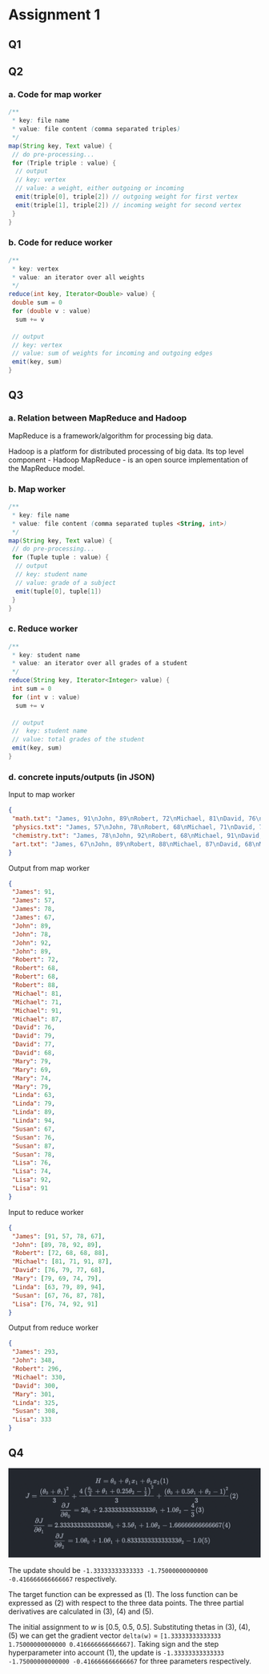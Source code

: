 # Assignment 1

## Q1

## Q2

### a. Code for map worker

```java
/**
 * key: file name
 * value: file content (comma separated triples)
 */
map(String key, Text value) {
 // do pre-processing...
 for (Triple triple : value) {
  // output
  // key: vertex
  // value: a weight, either outgoing or incoming
  emit(triple[0], triple[2]) // outgoing weight for first vertex
  emit(triple[1], triple[2]) // incoming weight for second vertex
 }
}
```

### b. Code for reduce worker

```java
/**
 * key: vertex
 * value: an iterator over all weights
 */
reduce(int key, Iterator<Double> value) {
 double sum = 0
 for (double v : value) 
  sum += v

 // output
 // key: vertex
 // value: sum of weights for incoming and outgoing edges
 emit(key, sum)
}
```

## Q3

### a. Relation between MapReduce and Hadoop

MapReduce is a framework/algorithm for processing big data.

Hadoop is a platform for distributed processing of big data. Its top level component - Hadoop MapReduce - is an open source implementation of the MapReduce model. 

### b. Map worker

```java
/**
 * key: file name
 * value: file content (comma separated tuples <String, int>)
 */
map(String key, Text value) {
 // do pre-processing...
 for (Tuple tuple : value) {
  // output
  // key: student name
  // value: grade of a subject
  emit(tuple[0], tuple[1])
 }
}
```

### c. Reduce worker

```java
/**
 * key: student name
 * value: an iterator over all grades of a student
 */
reduce(String key, Iterator<Integer> value) {
 int sum = 0
 for (int v : value) 
  sum += v

 // output
 //  key: student name
 // value: total grades of the student
 emit(key, sum)
}
```

### d. concrete inputs/outputs (in JSON)

Input to map worker

```json
{
 "math.txt": "James, 91\nJohn, 89\nRobert, 72\nMichael, 81\nDavid, 76\nMary, 79\nLinda, 63\nSusan, 67\nLisa, 76\n",
 "physics.txt": "James, 57\nJohn, 78\nRobert, 68\nMichael, 71\nDavid, 79\nMary, 69\nLinda, 79\nSusan, 76\nLisa, 74\n",
 "chemistry.txt": "James, 78\nJohn, 92\nRobert, 68\nMichael, 91\nDavid, 77\nMary, 74\nLinda, 89\nSusan, 87\nLisa, 92\n",
 "art.txt": "James, 67\nJohn, 89\nRobert, 88\nMichael, 87\nDavid, 68\nMary, 79\nLinda, 94\nSusan, 78\nLisa, 91\n"
}
```

Output from map worker

```json
{
 "James": 91,
 "James": 57,
 "James": 78,
 "James": 67,
 "John": 89,
 "John": 78,
 "John": 92,
 "John": 89,
 "Robert": 72,
 "Robert": 68,
 "Robert": 68,
 "Robert": 88,
 "Michael": 81,
 "Michael": 71,
 "Michael": 91,
 "Michael": 87,
 "David": 76,
 "David": 79,
 "David": 77,
 "David": 68,
 "Mary": 79,
 "Mary": 69,
 "Mary": 74,
 "Mary": 79,
 "Linda": 63,
 "Linda": 79,
 "Linda": 89,
 "Linda": 94,
 "Susan": 67,
 "Susan": 76,
 "Susan": 87,
 "Susan": 78,
 "Lisa": 76,
 "Lisa": 74,
 "Lisa": 92,
 "Lisa": 91
}
```

Input to reduce worker

```json
{
 "James": [91, 57, 78, 67],
 "John": [89, 78, 92, 89],
 "Robert": [72, 68, 68, 88],
 "Michael": [81, 71, 91, 87],
 "David": [76, 79, 77, 68],
 "Mary": [79, 69, 74, 79],
 "Linda": [63, 79, 89, 94],
 "Susan": [67, 76, 87, 78],
 "Lisa": [76, 74, 92, 91]
}
```

Output from reduce worker

```json
{
 "James": 293,
 "John": 348,
 "Robert": 296,
 "Michael": 330,
 "David": 300,
 "Mary": 301,
 "Linda": 325,
 "Susan": 308,
 "Lisa": 333
}
```

## Q4

![tex](./tex.png)

The update should be `-1.33333333333333 -1.75000000000000 -0.416666666666667` respectively.

The target function can be expressed as (1). The loss function can be expressed as (2) with respect to the three data points. The three partial derivatives are calculated in (3), (4) and (5).

The initial assignment to *w* is [0.5, 0.5, 0.5]. Substituting thetas in (3), (4), (5) we can get the gradient vector `delta(w)` = `[1.33333333333333 1.75000000000000 0.416666666666667]`. Taking sign and the step hyperparameter into account (1), the update is `-1.33333333333333 -1.75000000000000 -0.416666666666667`
for three parameters respectively.
